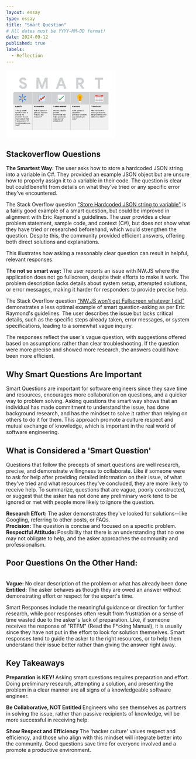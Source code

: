 ```yaml
---
layout: essay
type: essay
title: "Smart Question"
# All dates must be YYYY-MM-DD format!
date: 2024-09-12
published: true
labels:
  - Reflection 
---
```


<img width="300px" class="rounded float-start pe-4" src="../img/SMART.png">

## Stackoverflow Questions 
<b> The Smartest Way: </b> The user asks how to store a hardcoded JSON string into a variable in C#. They provided an example JSON object but are unsure how to properly assign it to a variable in their code. The question is clear but could benefit from details on what they’ve tried or any specific error they’ve encountered.

The Stack Overflow question ["Store Hardcoded JSON string to variable"](https://stackoverflow.com/questions/22998177/store-hardcoded-json-string-to-variable) is a fairly good example of a smart question, but could be improved in alignment with Eric Raymond's guidelines. The user provides a clear problem statement, sample code, and context (C#), but does not show what they have tried or researched beforehand, which would strengthen the question. Despite this, the community provided efficient answers, offering both direct solutions and explanations.

This illustrates how asking a reasonably clear question can result in helpful, relevant responses.

<b> The not so smart way: </b> The user reports an issue with NW.JS where the application does not go fullscreen, despite their efforts to make it work. The problem description lacks details about system setup, attempted solutions, or error messages, making it harder for responders to provide precise help.

The Stack Overflow question ["NW.JS won't get Fullscreen whatever I did"](https://stackoverflow.com/questions/78971218/nw-js-wont-get-fullscreen-whatever-i-did) demonstrates a less optimal example of smart question-asking as per Eric Raymond's guidelines. The user describes the issue but lacks critical details, such as the specific steps already taken, error messages, or system specifications, leading to a somewhat vague inquiry.

The responses reflect the user's vague question, with suggestions offered based on assumptions rather than clear troubleshooting. If the question were more precise and showed more research, the answers could have been more efficient.

## Why Smart Questions Are Important
Smart Questions are important for software engineers since they save time and resources, encourages more collaboration on questions, and a quicker way to problem solving. Asking questions the smart way shows that an individual has made commitment to understand the issue, has done background research, and has the mindset to solve it rather than relying on others to do it for them. This approach promote a culture respect and mutual exchange of knowledge, which is important in the real world of software engineering. 

## What is Considered a 'Smart Question' 
Questions that follow the precepts of smart questions are well research, precise, and demonstrate willingness to collaborate. Like if someone were to ask for help after providing detailed information on their issue, of what they've tried and what resources they've concluded, they are more likely to receive help. To summarize, questions that are vague, poorly constructed, or suggest that the asker has not done any preliminary work tend to be ignored or met with people more likely to ignore the question. 

<b> Research Effort: </b> The asker demonstrates they've looked for solutions--like Googling, referring to other posts, or FAQs.
<br/> <b> Precision: </b> The question is concise and focused on a specific problem. 
<br/> <b> Respectful Attitude: </b> Possibility that there is an understanding that no one may not obligate to help, and the asker approaches the community and professionalism. 

## Poor Questions On the Other Hand: 
<br/> <b> Vague: </b> No clear description of the problem or what has already been done 
<br/> <b> Entitled: </b> The asker behaves as though they are owed an answer without demonstrating effort or respect for the expert's time. 

Smart Responses include the meaningful guidance or direction for further research, while poor responses often result from frustration or a sense of time wasted due to the asker's lack of preparation. Like, if someone receives the response of "RTFM" (Read the F*cking Manual), it is usually since they have not put in the effort to look for solution themselves. Smart responses tend to guide the asker to the right resources, or to help them understand their issue better rather than giving the answer right away. 

## Key Takeaways  
<b> Preparation is KEY! </b>
Asking smart questions requires preparation and effort. Doing preliminary research, attempting a solution, and presenting the problem in a clear manner are all signs of a knowledgeable software engineer. 

<b> Be Collaborative, NOT Entitled </b>
Engineers who see themselves as partners in solving the issue, rather than passive recipients of knowledge, will be more successful in receiving help. 

<b> Show Respect and Efficiency </b>
The 'hacker culture' values respect and efficiency, and those who align with this mindset will integrate better into the community. Good questions save time for everyone involved and a promote a productive environment. 
